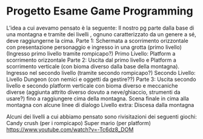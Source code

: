 # Progetto Esame Game Programming

L’idea a cui avevamo pensato è la seguente:
Il nostro pg parte dalla base di una montagna e tramite dei livelli , ognuno caratterizzato da un genere a sé, deve raggiungerne la cima.
Parte 1: Schermata a scorrimento orizzontale con presentazione personaggio e ingresso in una grotta (primo livello) (Ingresso primo livello tramite rompicapo?)
Primo Livello: Platform a scorrimento orizzontale
Parte 2: Uscita dal primo livello e Platform a scorrimento verticale (con bioma diverso dalla base della montagna). Ingresso nel secondo livello (tramite secondo rompicapo?)
Secondo Livello: Livello Dungeon (con nemici e oggetti da gestire??) 
Parte 3: Uscita secondo livello e secondo platform verticale con bioma diverso e meccaniche diverse (aggiunta attrito diverso dovuto a neve/ghiaccio, strumenti da usare?) fino a raggiungere cima della montagna.
Scena finale in cima alla montagna con alcune linee di dialogo 
Livello extra: Discesa dalla montagna

Alcuni dei livelli a cui abbiamo pensato sono rivisitazioni dei seguenti giochi:
Candy crush (per i rompicapo)
Super mario (per platform)
https://www.youtube.com/watch?v=-Tc6dz8_DOM


